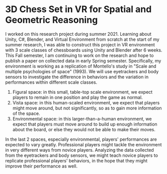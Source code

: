 # 3D Chess Set in VR for Spatial and Geometric Reasoning
I worked on this research project during summer 2021. Learning about Unity, C#, Blender, and Virtual Environment from scratch at the start of my summer research, I was able to 
construct this project in VR environment with 3 scale classes of chessboards using Unity and Blender after 6 weeks. This Fall semester, I am continuing to work on the research 
and hope to publish a paper on collected data in early Spring semester. 
Specifically, my environment is working as a replication of Montello's study in "Scale and multiple psychologies of space" (1993). We will use eyetrackers and body sensors to 
investigate the difference in behaviors and the variation in performances within different scale classes. 
1. Figural space: in this small, table-top scale environment, we expect players to remain in one position and play the game as normal.
2. Vista space: in this human-scaled environment, we expect that players might move around, but not significantly, so as to gain more information of the space.
3. Environmental space: in this larger-than-a-human environment, we expect that players must move around to build up enough information about the board, or else they would not
be able to make their moves. 

In the last 2 spaces, especially environmental, players' performances are expected to vary greatly. Professional players might tackle the environment in very different ways from
novice players. Analyzing the data collected from the eyetrackers and body sensors, we might teach novice players to replicate professional players' behaviors, in the hope that
they might improve their performance as well.
